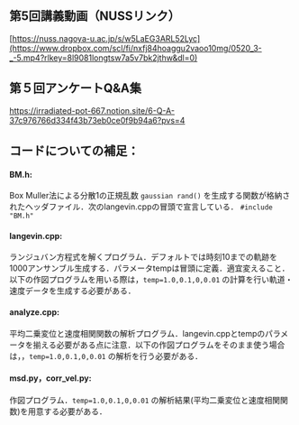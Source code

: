 ## 第5回講義動画（NUSSリンク） <bf>
[https://nuss.nagoya-u.ac.jp/s/w5LaEG3ARL52Lyc](https://www.dropbox.com/scl/fi/nxfj84hoaggu2vaoo10mg/0520_3-_-5.mp4?rlkey=8l9081longtsw7a5v7bk2jthw&dl=0)
  
## 第５回アンケートQ&A集 <bf>
https://irradiated-pot-667.notion.site/6-Q-A-37c976766d334f43b73eb0ce0f9b94a6?pvs=4

## コードについての補足：
#### BM.h:
Box Muller法による分散1の正規乱数 `gaussian rand()` を生成する関数が格納されたヘッダファイル．次のlangevin.cppの冒頭で宣言している．
`#include "BM.h"`
#### langevin.cpp: 
ランジュバン方程式を解くプログラム．デフォルトでは時刻10までの軌跡を1000アンサンブル生成する．パラメータtempは冒頭に定義．適宜変えること．
以下の作図プログラムを用いる際は，`temp=1.0,0.1,0,0.01` の計算を行い軌道・速度データを生成する必要がある．

#### analyze.cpp: 
平均二乗変位と速度相関関数の解析プログラム．langevin.cppとtempのパラメータを揃える必要がある点に注意．以下の作図プログラムをそのまま使う場合は，，`temp=1.0,0.1,0,0.01`  の解析を行う必要がある．

#### msd.py，corr_vel.py: 
作図プログラム．`temp=1.0,0.1,0,0.01`  の解析結果(平均二乗変位と速度相関関数)を用意する必要がある．

